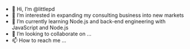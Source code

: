 - 👋 Hi, I’m @littlepd
- 👀 I’m interested in expanding my consulting business into new markets
- 🌱 I’m currently learning Node.js and back-end engineering with JavaScript and Node.js
- 💞️ I’m looking to collaborate on ...
- 📫 How to reach me ...

<!---
littlepd/littlepd is a ✨ special ✨ repository because its `README.md` (this file) appears on your GitHub profile.
You can click the Preview link to take a look at your changes.
--->
